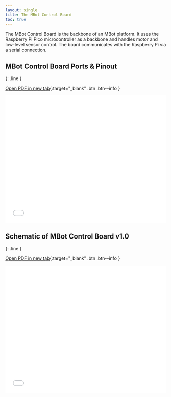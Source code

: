 ```yaml
---
layout: single
title: The MBot Control Board
toc: true
---
```


The MBot Control Board is the backbone of an MBot platform. It uses the Raspberry Pi Pico microcontroller as a backbone and handles motor and low-level sensor control. The board communicates with the Raspberry Pi via a serial connection.

## MBot Control Board Ports & Pinout
{: .line }

[Open PDF in new tab](/assets/files/MBot_ControlBoard_Pinout.pdf){:target="_blank" .btn .btn--info }

<iframe src="/assets/files/MBot_ControlBoard_Pinout.pdf" style="width:100%; height:400px;" frameborder="0"></iframe>

## Schematic of MBot Control Board v1.0
{: .line }

[Open PDF in new tab](/assets/files/Schematic_MBotControlBoard_V1.0.pdf){:target="_blank" .btn .btn--info }

<iframe src="/assets/files/Schematic_MBotControlBoard_V1.0.pdf" style="width:100%; height:400px;" frameborder="0"></iframe>
